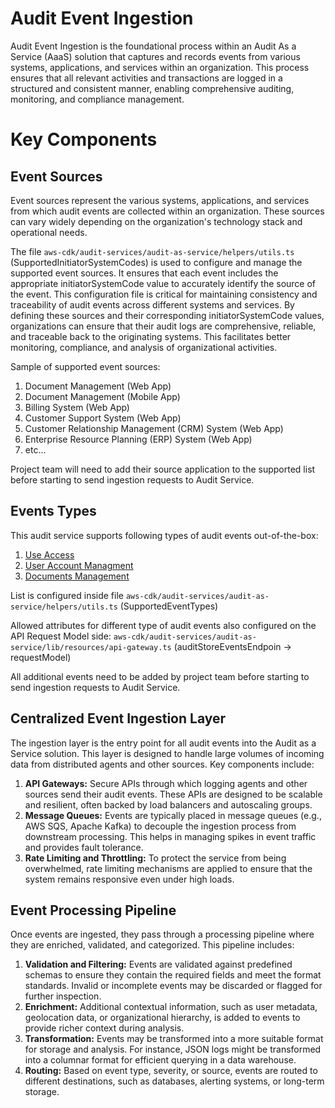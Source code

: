 # Audit Event Ingestion
Audit Event Ingestion is the foundational process within an Audit As a Service (AaaS) solution that captures and records events from various systems, applications, and services within an organization. This process ensures that all relevant activities and transactions are logged in a structured and consistent manner, enabling comprehensive auditing, monitoring, and compliance management.

# Key Components

## Event Sources

Event sources represent the various systems, applications, and services from which audit events are collected within an organization. These sources can vary widely depending on the organization's technology stack and operational needs. 

The file `aws-cdk/audit-services/audit-as-service/helpers/utils.ts` (SupportedInitiatorSystemCodes) is used to configure and manage the supported event sources. It ensures that each event includes the appropriate initiatorSystemCode value to accurately identify the source of the event. This configuration file is critical for maintaining consistency and traceability of audit events across different systems and services. By defining these sources and their corresponding initiatorSystemCode values, organizations can ensure that their audit logs are comprehensive, reliable, and traceable back to the originating systems. This facilitates better monitoring, compliance, and analysis of organizational activities.

Sample of supported event sources:

1. Document Management (Web App)
2. Document Management (Mobile App)
3. Billing System (Web App)
4. Customer Support System (Web App)
5. Customer Relationship Management (CRM) System (Web App)
6. Enterprise Resource Planning (ERP) System (Web App)
4. etc...

Project team will need to add their source application to the supported list before starting to send ingestion requests to Audit Service.

## Events Types

This audit service supports following types of audit events out-of-the-box:

1. [Use Access](https://github.com/daria-serkova/aws-cdk/tree/main/audit-services/audit-as-service/architecture/audit-event-ingestion/user-access)
2. [User Account Managment](https://github.com/daria-serkova/aws-cdk/tree/main/audit-services/audit-as-service/architecture/audit-event-ingestion/user-account-management)
3. [Documents Management](https://github.com/daria-serkova/aws-cdk/tree/main/audit-services/audit-as-service/architecture/audit-event-ingestion/documents-management)

List is configured inside file `aws-cdk/audit-services/audit-as-service/helpers/utils.ts` (SupportedEventTypes)

Allowed attributes for different type of audit events also configured on the API Request Model side: `aws-cdk/audit-services/audit-as-service/lib/resources/api-gateway.ts` (auditStoreEventsEndpoin -> requestModel)

All additional events need to be added by project team before starting to send ingestion requests to Audit Service.

## Centralized Event Ingestion Layer

The ingestion layer is the entry point for all audit events into the Audit as a Service solution. This layer is designed to handle large volumes of incoming data from distributed agents and other sources. Key components include:

1. **API Gateways:** Secure APIs through which logging agents and other sources send their audit events. These APIs are designed to be scalable and resilient, often backed by load balancers and autoscaling groups.
2. **Message Queues:** Events are typically placed in message queues (e.g., AWS SQS, Apache Kafka) to decouple the ingestion process from downstream processing. This helps in managing spikes in event traffic and provides fault tolerance.
3. **Rate Limiting and Throttling:** To protect the service from being overwhelmed, rate limiting mechanisms are applied to ensure that the system remains responsive even under high loads.

## Event Processing Pipeline

Once events are ingested, they pass through a processing pipeline where they are enriched, validated, and categorized. This pipeline includes:

1. **Validation and Filtering:** Events are validated against predefined schemas to ensure they contain the required fields and meet the format standards. Invalid or incomplete events may be discarded or flagged for further inspection.
2. **Enrichment:** Additional contextual information, such as user metadata, geolocation data, or organizational hierarchy, is added to events to provide richer context during analysis.
3. **Transformation:** Events may be transformed into a more suitable format for storage and analysis. For instance, JSON logs might be transformed into a columnar format for efficient querying in a data warehouse.
4. **Routing:** Based on event type, severity, or source, events are routed to different destinations, such as databases, alerting systems, or long-term storage.